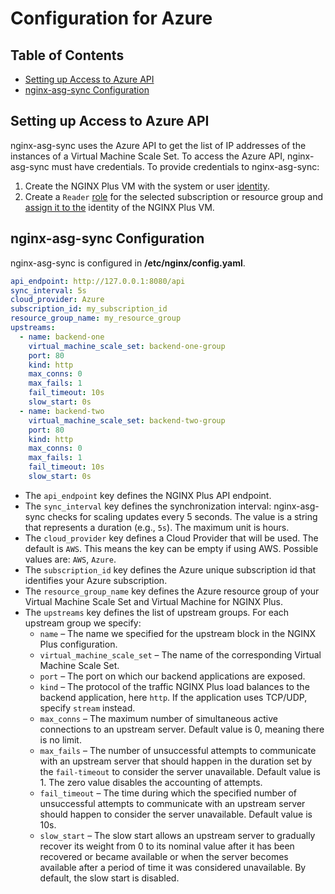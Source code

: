 # Configuration for Azure

<!-- START doctoc generated TOC please keep comment here to allow auto update -->
<!-- DON'T EDIT THIS SECTION, INSTEAD RE-RUN doctoc TO UPDATE -->
## Table of Contents

- [Setting up Access to Azure API](#setting-up-access-to-azure-api)
- [nginx-asg-sync Configuration](#nginx-asg-sync-configuration)

<!-- END doctoc generated TOC please keep comment here to allow auto update -->

## Setting up Access to Azure API

nginx-asg-sync uses the Azure API to get the list of IP addresses of the instances of a Virtual Machine Scale Set. To
access the Azure API, nginx-asg-sync must have credentials. To provide credentials to nginx-asg-sync:

1. Create the NGINX Plus VM with the system or user
   [identity](https://docs.microsoft.com/en-us/azure/active-directory/managed-identities-azure-resources/qs-configure-portal-windows-vm#system-assigned-managed-identity).
2. Create a `Reader` [role](https://docs.microsoft.com/en-us/azure/role-based-access-control/overview) for the selected
   subscription or resource group and [assign it to the](https://docs.microsoft.com/en-gb/azure/role-based-access-control/role-assignments-portal#add-a-role-assignment)
   identity of the NGINX Plus VM.

## nginx-asg-sync Configuration

nginx-asg-sync is configured in **/etc/nginx/config.yaml**.

```yaml
api_endpoint: http://127.0.0.1:8080/api
sync_interval: 5s
cloud_provider: Azure
subscription_id: my_subscription_id
resource_group_name: my_resource_group
upstreams:
  - name: backend-one
    virtual_machine_scale_set: backend-one-group
    port: 80
    kind: http
    max_conns: 0
    max_fails: 1
    fail_timeout: 10s
    slow_start: 0s
  - name: backend-two
    virtual_machine_scale_set: backend-two-group
    port: 80
    kind: http
    max_conns: 0
    max_fails: 1
    fail_timeout: 10s
    slow_start: 0s
```

- The `api_endpoint` key defines the NGINX Plus API endpoint.
- The `sync_interval` key defines the synchronization interval: nginx-asg-sync checks for scaling updates
  every 5 seconds. The value is a string that represents a duration (e.g., `5s`). The maximum unit is hours.
- The `cloud_provider` key defines a Cloud Provider that will be used. The default is `AWS`. This means the key can be
  empty if using AWS. Possible values are: `AWS`, `Azure`.
- The `subscription_id` key defines the Azure unique subscription id that identifies your Azure subscription.
- The `resource_group_name` key defines the Azure resource group of your Virtual Machine Scale Set and Virtual Machine
  for NGINX Plus.
- The `upstreams` key defines the list of upstream groups. For each upstream group we specify:
  - `name` – The name we specified for the upstream block in the NGINX Plus configuration.
  - `virtual_machine_scale_set` – The name of the corresponding Virtual Machine Scale Set.
  - `port` – The port on which our backend applications are exposed.
  - `kind` – The protocol of the traffic NGINX Plus load balances to the backend application, here `http`. If the
    application uses TCP/UDP, specify `stream` instead.
  - `max_conns` – The maximum number of simultaneous active connections to an upstream server. Default value is 0,
    meaning there is no limit.
  - `max_fails` – The number of unsuccessful attempts to communicate with an upstream server that should happen in the
    duration set by the `fail-timeout` to consider the server unavailable. Default value is 1. The zero value disables
    the accounting of attempts.
  - `fail_timeout` – The time during which the specified number of unsuccessful attempts to communicate with an upstream
    server should happen to consider the server unavailable. Default value is 10s.
  - `slow_start` – The slow start allows an upstream server to gradually recover its weight from 0 to its nominal value
    after it has been recovered or became available or when the server becomes available after a period of time it was
    considered unavailable. By default, the slow start is disabled.
